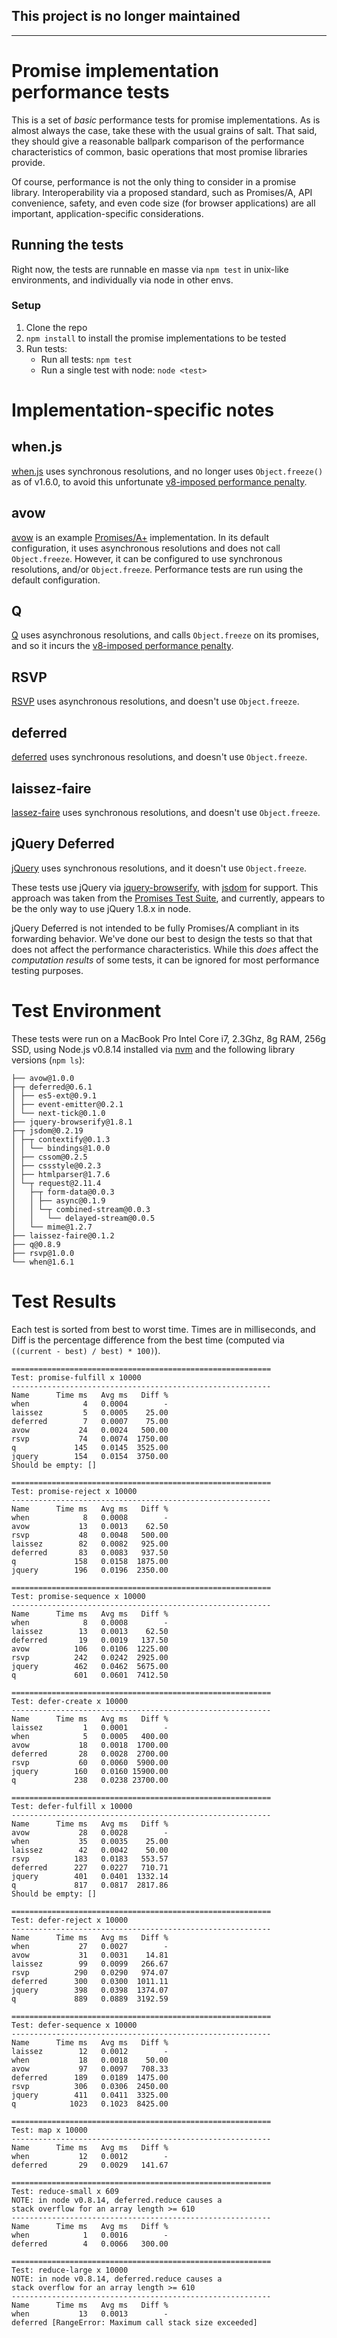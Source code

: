 ## This project is no longer maintained

---

# Promise implementation performance tests

This is a set of *basic* performance tests for promise implementations.  As is almost always the case, take these with the usual grains of salt.  That said, they should give a reasonable ballpark comparison of the performance characteristics of common, basic operations that most promise libraries provide.

Of course, performance is not the only thing to consider in a promise library.  Interoperability via a proposed standard, such as Promises/A, API convenience, safety, and even code size (for browser applications) are all important, application-specific considerations.

## Running the tests

Right now, the tests are runnable en masse via `npm test` in unix-like environments, and individually via node in other envs.

### Setup

1. Clone the repo
1. `npm install` to install the promise implementations to be tested
1. Run tests:
    * Run all tests: `npm test`
    * Run a single test with node: `node <test>`

# Implementation-specific notes

## when.js

[when.js](https://github.com/cujojs/when) uses synchronous resolutions, and no longer uses `Object.freeze()` as of v1.6.0, to avoid this unfortunate [v8-imposed performance penalty](http://stackoverflow.com/questions/8435080/any-performance-benefit-to-locking-down-javascript-objects).

## avow

[avow](https://github.com/briancavalier/avow) is an example [Promises/A+](http://promises-aplus.github.com/promises-spec/) implementation.  In its default configuration, it uses asynchronous resolutions and does not call `Object.freeze`.  However, it can be configured to use synchronous resolutions, and/or `Object.freeze`.  Performance tests are run using the default configuration.

## Q

[Q](https://github.com/kriskowal/q) uses asynchronous resolutions, and calls `Object.freeze` on its promises, and so it incurs the [v8-imposed performance penalty](http://stackoverflow.com/questions/8435080/any-performance-benefit-to-locking-down-javascript-objects).

## RSVP

[RSVP](https://github.com/tildeio/rsvp.js) uses asynchronous resolutions, and doesn't use `Object.freeze`.

## deferred

[deferred](https://github.com/medikoo/deferred) uses synchronous resolutions, and doesn't use `Object.freeze`.

## laissez-faire

[lassez-faire](https://github.com/jkroso/Laissez-faire) uses synchronous resolutions, and doesn't use `Object.freeze`.

## jQuery Deferred

[jQuery](http://jquery.com) uses synchronous resolutions, and it doesn't use `Object.freeze`.

These tests use jQuery via [jquery-browserify](https://github.com/jmars/jquery-browserify), with [jsdom](https://github.com/tmpvar/jsdom) for support.  This approach was taken from the [Promises Test Suite](https://github.com/domenic/promise-tests), and currently, appears to be the only way to use jQuery 1.8.x in node.

jQuery Deferred is not intended to be fully Promises/A compliant in its forwarding behavior.  We've done our best to design the tests so that that does not affect the performance characteristics.  While this *does* affect the *computation results* of some tests, it can be ignored for most performance testing purposes.

# Test Environment

These tests were run on a MacBook Pro Intel Core i7, 2.3Ghz, 8g RAM, 256g SSD, using Node.js v0.8.14 installed via [nvm](https://github.com/creationix/nvm) and the following library versions (`npm ls`):

```text
├── avow@1.0.0
├─┬ deferred@0.6.1
│ ├── es5-ext@0.9.1
│ ├── event-emitter@0.2.1
│ └── next-tick@0.1.0
├── jquery-browserify@1.8.1
├─┬ jsdom@0.2.19
│ ├─┬ contextify@0.1.3
│ │ └── bindings@1.0.0
│ ├── cssom@0.2.5
│ ├── cssstyle@0.2.3
│ ├── htmlparser@1.7.6
│ └─┬ request@2.11.4
│   ├─┬ form-data@0.0.3
│   │ ├── async@0.1.9
│   │ └─┬ combined-stream@0.0.3
│   │   └── delayed-stream@0.0.5
│   └── mime@1.2.7
├── laissez-faire@0.1.2
├── q@0.8.9
├── rsvp@1.0.0
└── when@1.6.1
```

# Test Results

Each test is sorted from best to worst time. Times are in milliseconds, and Diff is the percentage difference from the best time (computed via `((current - best) / best) * 100)`).

```text
==========================================================
Test: promise-fulfill x 10000
----------------------------------------------------------
Name      Time ms   Avg ms   Diff %
when            4   0.0004        -
laissez         5   0.0005    25.00
deferred        7   0.0007    75.00
avow           24   0.0024   500.00
rsvp           74   0.0074  1750.00
q             145   0.0145  3525.00
jquery        154   0.0154  3750.00
Should be empty: []

==========================================================
Test: promise-reject x 10000
----------------------------------------------------------
Name      Time ms   Avg ms   Diff %
when            8   0.0008        -
avow           13   0.0013    62.50
rsvp           48   0.0048   500.00
laissez        82   0.0082   925.00
deferred       83   0.0083   937.50
q             158   0.0158  1875.00
jquery        196   0.0196  2350.00

==========================================================
Test: promise-sequence x 10000
----------------------------------------------------------
Name      Time ms   Avg ms   Diff %
when            8   0.0008        -
laissez        13   0.0013    62.50
deferred       19   0.0019   137.50
avow          106   0.0106  1225.00
rsvp          242   0.0242  2925.00
jquery        462   0.0462  5675.00
q             601   0.0601  7412.50

==========================================================
Test: defer-create x 10000
----------------------------------------------------------
Name      Time ms   Avg ms   Diff %
laissez         1   0.0001        -
when            5   0.0005   400.00
avow           18   0.0018  1700.00
deferred       28   0.0028  2700.00
rsvp           60   0.0060  5900.00
jquery        160   0.0160 15900.00
q             238   0.0238 23700.00

==========================================================
Test: defer-fulfill x 10000
----------------------------------------------------------
Name      Time ms   Avg ms   Diff %
avow           28   0.0028        -
when           35   0.0035    25.00
laissez        42   0.0042    50.00
rsvp          183   0.0183   553.57
deferred      227   0.0227   710.71
jquery        401   0.0401  1332.14
q             817   0.0817  2817.86
Should be empty: []

==========================================================
Test: defer-reject x 10000
----------------------------------------------------------
Name      Time ms   Avg ms   Diff %
when           27   0.0027        -
avow           31   0.0031    14.81
laissez        99   0.0099   266.67
rsvp          290   0.0290   974.07
deferred      300   0.0300  1011.11
jquery        398   0.0398  1374.07
q             889   0.0889  3192.59

==========================================================
Test: defer-sequence x 10000
----------------------------------------------------------
Name      Time ms   Avg ms   Diff %
laissez        12   0.0012        -
when           18   0.0018    50.00
avow           97   0.0097   708.33
deferred      189   0.0189  1475.00
rsvp          306   0.0306  2450.00
jquery        411   0.0411  3325.00
q            1023   0.1023  8425.00

==========================================================
Test: map x 10000
----------------------------------------------------------
Name      Time ms   Avg ms   Diff %
when           12   0.0012        -
deferred       29   0.0029   141.67

==========================================================
Test: reduce-small x 609
NOTE: in node v0.8.14, deferred.reduce causes a
stack overflow for an array length >= 610
----------------------------------------------------------
Name      Time ms   Avg ms   Diff %
when            1   0.0016        -
deferred        4   0.0066   300.00

==========================================================
Test: reduce-large x 10000
NOTE: in node v0.8.14, deferred.reduce causes a
stack overflow for an array length >= 610
----------------------------------------------------------
Name      Time ms   Avg ms   Diff %
when           13   0.0013        -
deferred [RangeError: Maximum call stack size exceeded]
```

